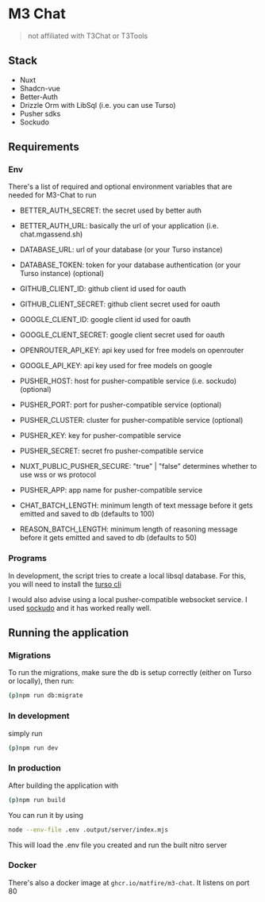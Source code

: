 # M3 Chat
> not affiliated with T3Chat or T3Tools

## Stack

- Nuxt
- Shadcn-vue
- Better-Auth
- Drizzle Orm with LibSql (i.e. you can use Turso)
- Pusher sdks
- Sockudo


## Requirements

### Env

There's a list of required and optional environment variables that are needed for M3-Chat to run

- BETTER_AUTH_SECRET: the secret used by better auth
- BETTER_AUTH_URL: basically the url of your application (i.e. chat.mgassend.sh)

- DATABASE_URL: url of your database (or your Turso instance)
- DATABASE_TOKEN: token for your database authentication (or your Turso instance) (optional)

- GITHUB_CLIENT_ID: github client id used for oauth
- GITHUB_CLIENT_SECRET: github client secret used for oauth
- GOOGLE_CLIENT_ID: google client id used for oauth
- GOOGLE_CLIENT_SECRET: google client secret used for oauth


- OPENROUTER_API_KEY: api key used for free models on openrouter
- GOOGLE_API_KEY: api key used for free models on google

- PUSHER_HOST: host for pusher-compatible service (i.e. sockudo) (optional)
- PUSHER_PORT: port for pusher-compatible service (optional)
- PUSHER_CLUSTER: cluster for pusher-compatible service (optional) 
- PUSHER_KEY: key for pusher-compatible service
- PUSHER_SECRET: secret fro pusher-compatible service
- NUXT_PUBLIC_PUSHER_SECURE: "true" | "false" determines whether to use wss or ws protocol
- PUSHER_APP: app name for pusher-compatible service

- CHAT_BATCH_LENGTH: minimum length of text message before it gets emitted and saved to db (defaults to 100)
- REASON_BATCH_LENGTH: minimum length of reasoning message before it gets emitted and saved to db (defaults to 50)


### Programs

In development, the script tries to create a local libsql database. For this, you will need to install the [turso cli](https://docs.turso.tech/cli/introduction)

I would also advise using a local pusher-compatible websocket service. I used [sockudo](https://sockudo.app/) and it has worked really well.

## Running the application

### Migrations

To run the migrations, make sure the db is setup correctly (either on Turso or locally), then run:
```sh
(p)npm run db:migrate
```

### In development

simply run
```sh
(p)npm run dev
```

### In production

After building the application with

```sh
(p)npm run build
```

You can run it by using

```sh
node --env-file .env .output/server/index.mjs
```
This will load the .env file you created and run the built nitro server

### Docker

There's also a docker image at `ghcr.io/matfire/m3-chat`. It listens on port 80
